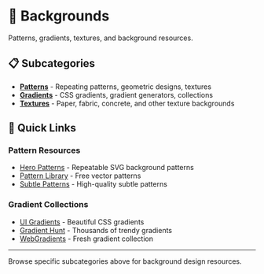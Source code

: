 # 🌈 Backgrounds

Patterns, gradients, textures, and background resources.

## 📋 Subcategories

- **[Patterns](patterns.md)** - Repeating patterns, geometric designs, textures
- **[Gradients](gradients.md)** - CSS gradients, gradient generators, collections
- **[Textures](textures.md)** - Paper, fabric, concrete, and other texture backgrounds

## 🎯 Quick Links

### Pattern Resources
- [Hero Patterns](https://heropatterns.com) - Repeatable SVG background patterns
- [Pattern Library](https://thepatternlibrary.com) - Free vector patterns
- [Subtle Patterns](https://subtlepatterns.com) - High-quality subtle patterns

### Gradient Collections
- [UI Gradients](https://uigradients.com) - Beautiful CSS gradients
- [Gradient Hunt](https://gradienthunt.com) - Thousands of trendy gradients
- [WebGradients](https://webgradients.com) - Fresh gradient collection

---

Browse specific subcategories above for background design resources. 